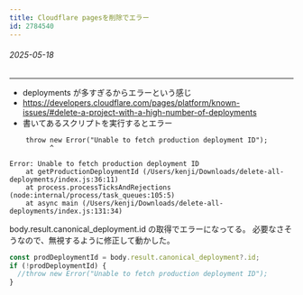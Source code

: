 ```yaml
---
title: Cloudflare pagesを削除でエラー
id: 2784540
---
```

###### 2025-05-18

---

- deployments が多すぎるからエラーという感じ
- https://developers.cloudflare.com/pages/platform/known-issues/#delete-a-project-with-a-high-number-of-deployments
- 書いてあるスクリプトを実行するとエラー

```
    throw new Error("Unable to fetch production deployment ID");
          ^

Error: Unable to fetch production deployment ID
    at getProductionDeploymentId (/Users/kenji/Downloads/delete-all-deployments/index.js:36:11)
    at process.processTicksAndRejections (node:internal/process/task_queues:105:5)
    at async main (/Users/kenji/Downloads/delete-all-deployments/index.js:131:34)
```

body.result.canonical_deployment.id の取得でエラーになってる。
必要なさそうなので、無視するように修正して動かした。

```typescript
const prodDeploymentId = body.result.canonical_deployment?.id;
if (!prodDeploymentId) {
  //throw new Error("Unable to fetch production deployment ID");
}
```
